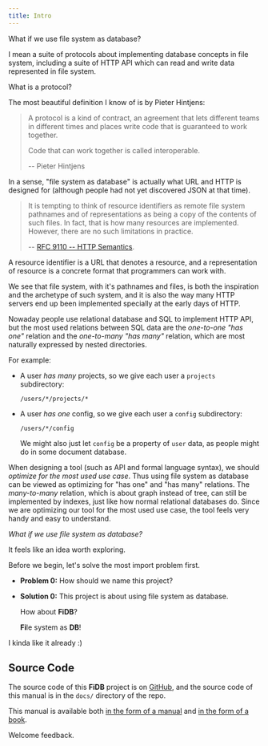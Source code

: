```yaml
---
title: Intro
---
```


What if we use file system as database?

I mean a suite of protocols about
implementing database concepts in file system,
including a suite of HTTP API which can
read and write data represented in file system.

What is a protocol?

The most beautiful definition I know of is by Pieter Hintjens:

> A protocol is a kind of contract, an agreement that lets different
> teams in different times and places write code that is guaranteed to
> work together.
>
> Code that can work together is called interoperable.
>
> -- Pieter Hintjens

In a sense, "file system as database"
is actually what URL and HTTP is designed for
(although people had not yet discovered JSON at that time).

> It is tempting to think of resource identifiers as remote file
> system pathnames and of representations as being a copy of the
> contents of such files. In fact, that is how many resources are
> implemented. However, there are no such limitations in practice.
>
> -- [RFC 9110 -- HTTP Semantics](https://www.rfc-editor.org/rfc/rfc9110.html).

A resource identifier is a URL that denotes a resource,
and a representation of resource is a concrete format that programmers can work with.

We see that file system,
with it's pathnames and files,
is both the inspiration and the archetype of such system,
and it is also the way many HTTP servers end up been implemented
specially at the early days of HTTP.

Nowaday people use relational database and SQL to implement HTTP API,
but the most used relations between SQL data
are the _one-to-one "has one"_ relation
and the _one-to-many "has many"_ relation,
which are most naturally expressed by nested directories.

For example:

- A user _has many_ projects,
  so we give each user a `projects` subdirectory:

  ```
  /users/*/projects/*
  ```

- A user _has one_ config,
  so we give each user a `config` subdirectory:

  ```
  /users/*/config
  ```

  We might also just let `config` be a property of `user` data,
  as people might do in some document database.

When designing a tool (such as API and formal language syntax),
we should _optimize for the most used use case_.
Thus using file system as database can be viewed as
optimizing for "has one" and "has many" relations.
The _many-to-many_ relation, which is about graph instead of tree,
can still be implemented by indexes,
just like how normal relational databases do.
Since we are optimizing our tool for the most used use case,
the tool feels very handy and easy to understand.

_What if we use file system as database?_

It feels like an idea worth exploring.

Before we begin, let's solve the most import problem first.

- **Problem 0:** How should we name this project?

- **Solution 0:** This project is about using file system as database.

  How about **FiDB**?

  **Fi**le system as **DB**!

I kinda like it already :)

## Source Code

The source code of this **FiDB** project is on [GitHub](https://github.com/fidb-official/fidb), and the source code of this manual is in the `docs/` directory of the repo.

This manual is available
both [in the form of a manual](https://readonly.link/manuals/https://code-of-fidb.fidb.app/docs/manual.json)
and [in the form of a book](https://readonly.link/books/https://code-of-fidb.fidb.app/docs/book.json).

Welcome feedback.

